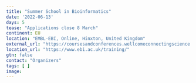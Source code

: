 ```yaml
---
title: "Summer School in Bioinformatics"
date: '2022-06-13'
days: 5
tease: "Applications close 8 March"
continent: EU
location: "EMBL-EBI, Online, Hinxton, United Kingdom"
external_url: "https://coursesandconferences.wellcomeconnectingscience.org/event/summer-school-in-bioinformatics-20220613/?utm_campaign=ssbi2022-summer-school-in-bioinformatics"
location_url: "https://www.ebi.ac.uk/training/"
gtn: false
contact: "Organizers"
tags: [ ]
image: 
---
```

